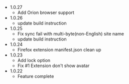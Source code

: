 - 1.0.27
  - Add Orion browser support
- 1.0.26
  - update build instruction
- 1.0.25
  - Fix sync fail with multi-byte(non-English) site name
  - update build instruction
- 1.0.24
  - Firefox extension manifest.json clean up
- 1.0.23
  - Add lock option
  - Fix #1 Extension don't show avatar
- 1.0.22
  - Feature complete
